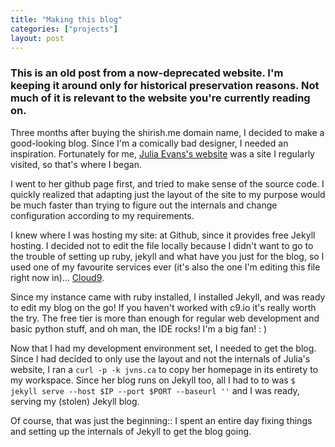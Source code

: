 ```yaml
---
title: "Making this blog"
categories: ["projects"]
layout: post
---
```


### This is an old post from a now-deprecated website. I'm keeping it around only for historical preservation reasons. Not much of it is relevant to the website you're currently reading on.

Three months after buying the shirish.me domain name, I decided to make a good-looking blog. Since I'm a comically bad designer, I needed an inspiration. Fortunately for me, [Julia Evans's website](jvns.ca) was a site I regularly visited, so that's where I began.

I went to her github page first, and tried to make sense of the source code. I quickly realized that adapting just the layout of the site to my purpose would be much faster than trying to figure out the internals and change configuration according to my requirements.

I knew where I was hosting my site: at Github, since it provides free Jekyll hosting. I decided not to edit the file locally because I didn't want to go to the trouble of setting up ruby, jekyll and what have you just for the blog, so I used one of my favourite services ever (it's also the one I'm editing this file right now in)... [Cloud9](c9.io).

Since my instance came with ruby installed, I installed Jekyll, and was ready to edit my blog on the go! If you haven't worked with c9.io it's really worth the try. The free tier is more than enough for regular web development and basic python stuff, and oh man, the IDE rocks! I'm a big fan! : )

Now that I had my development environment set, I needed to get the blog. Since I had decided to only use the layout and not the internals of Julia's website, I ran a `curl -p -k jvns.ca` to copy her homepage in its entirety to my workspace. Since her blog runs on Jekyll too, all I had to to was `$ jekyll serve --host $IP --port $PORT --baseurl ''` and I was ready, serving my (stolen) Jekyll blog.

Of course, that was just the beginning:: I spent an entire day fixing things and setting up the internals of Jekyll to get the blog going.


